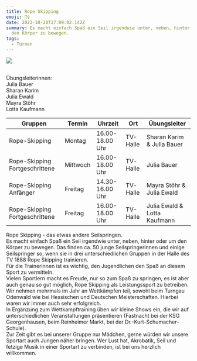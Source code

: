 ```yaml
---
title: Rope Skipping
emoji: 🤹‍♀️
date: 2023-10-20T17:09:02.142Z
summary: Es macht einfach Spaß ein Seil irgendwie unter, neben, hinter oder um
  den Körper zu bewegen.
tags:
  - Turnen
---
```



![](/src/assets/img/dsc_1405.jpg)

\
Übungsleiterinnen: \
Julia  Bauer\
Sharan Karim\
J﻿ulia Ewald\
M﻿ayra Stöhr\
L﻿otta Kaufmann

| **Gruppen**                     | **Termin** | **Uhrzeit**      | **Ort**  | **Übungsleiter**              |
| ------------------------------- | ---------- | ---------------- | -------- | ----------------------------- |
| R﻿ope-Skipping                  | Montag     | 1﻿6.00-18.00 Uhr | TV-Halle | S﻿haran Karim & Julia Bauer   |
| R﻿ope-Skipping Fortgeschrittene | Mittwoch   | 1﻿6.00-18.00 Uhr | TV-Halle | J﻿ulia Bauer                  |
| R﻿ope-Skipping Anfänger         | F﻿reitag   | 1﻿4.30-16.00 Uhr | TV-Halle | M﻿ayra Stöhr & Julia Ewald    |
| R﻿ope-Skipping Fortgeschrittene | Freitag    | 1﻿6.00-18.00 Uhr | TV-Halle | J﻿ulia Ewald & Lotta Kaufmann |

Rope Skipping - das etwas andere Seilspringen.\
Es macht einfach Spaß ein Seil irgendwie unter, neben, hinter oder um den Körper zu bewegen. Das finden ca. 50 junge Seilspringerinnen und einige Seilspringer so, wenn sie in drei unterschiedlichen Gruppen in der Halle des TV 1888 Rope Skipping trainieren.\
Für die Trainerinnen ist es wichtig, den Jugendlichen den Spaß an diesem Sport zu vermitteln.\
Vielen Sportlern macht es Freude, nur so zum Spaß zu springen, es ist aber auch genau so gut möglich, Rope Skipping als Leistungssport zu betreiben. Wir nehmen mehrmals im Jahr an Wettkämpfen teil, sowohl beim Turngau Odenwald wie bei Hessischen und Deutschen Meisterschaften. Hierbei waren wir immer auch sehr erfolgreich.\
In Ergänzung zum Wettkampftraining üben wir kleine Shows ein, die wir auf unterschiedlichen Veranstaltungen präsentieren (Fastnacht bei der KSG Georgenhausen, beim Reinheimer Markt, bei der Dr.-Kurt-Schumacher-Schule).\
Zur Zeit gibt es bei unserer Gruppe nur Mädchen, gerne würden wir unsere Sportart auch Jungen näher bringen. Wer Lust hat, Akrobatik, Seil und fetzige Musik in einer Sportart zu verbinden, ist bei uns herzlich willkommen.